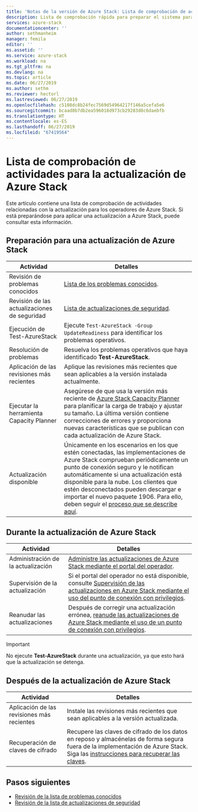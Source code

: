 ```yaml
---
title: 'Notas de la versión de Azure Stack: Lista de comprobación de actividades para la actualización | Microsoft Docs'
description: Lista de comprobación rápida para preparar el sistema para la actualización más reciente de Azure Stack.
services: azure-stack
documentationcenter: ''
author: sethmanheim
manager: femila
editor: ''
ms.assetid: ''
ms.service: azure-stack
ms.workload: na
ms.tgt_pltfrm: na
ms.devlang: na
ms.topic: article
ms.date: 06/27/2019
ms.author: sethm
ms.reviewer: hectorl
ms.lastreviewed: 06/27/2019
ms.openlocfilehash: c5108dc8b24fec7569d54964217f146a5cefa5e6
ms.sourcegitcommit: bcaad8b7db2ea596018d973cb29283d8c6daebfb
ms.translationtype: HT
ms.contentlocale: es-ES
ms.lasthandoff: 06/27/2019
ms.locfileid: "67419564"
---
```

# <a name="azure-stack-update-activity-checklist"></a>Lista de comprobación de actividades para la actualización de Azure Stack

Este artículo contiene una lista de comprobación de actividades relacionadas con la actualización para los operadores de Azure Stack. Si está preparándose para aplicar una actualización a Azure Stack, puede consultar esta información.

## <a name="prepare-for-azure-stack-update"></a>Preparación para una actualización de Azure Stack

| Actividad              | Detalles                                                                          |
|-----------------------|----------------------------------------------------------------------------------|
| Revisión de problemas conocidos   | [Lista de los problemas conocidos](azure-stack-release-notes-known-issues-1906.md).                |
| Revisión de las actualizaciones de seguridad | [Lista de actualizaciones de seguridad](azure-stack-release-notes-security-updates-1906.md).      |
| Ejecución de Test-AzureStack   | Ejecute `Test-AzureStack -Group UpdateReadiness` para identificar los problemas operativos.      |
| Resolución de problemas        | Resuelva los problemas operativos que haya identificado **Test-AzureStack**.                |
| Aplicación de las revisiones más recientes | Aplique las revisiones más recientes que sean aplicables a la versión instalada actualmente.         |
| Ejecutar la herramienta Capacity Planner | Asegúrese de que usa la versión más reciente de [Azure Stack Capacity Planner](https://aka.ms/azstackcapacityplanner)  para planificar la carga de trabajo y ajustar su tamaño. La última versión contiene correcciones de errores y proporciona nuevas características que se publican con cada actualización de Azure Stack. |
| Actualización disponible       | Únicamente en los escenarios en los que estén conectadas, las implementaciones de Azure Stack comprueban periódicamente un punto de conexión seguro y le notifican automáticamente si una actualización está disponible para la nube. Los clientes que estén desconectados pueden descargar e importar el nuevo paquete 1906. Para ello, deben seguir el [proceso que se describe aquí](azure-stack-apply-updates.md).               |

## <a name="during-azure-stack-update"></a>Durante la actualización de Azure Stack

| Actividad              | Detalles                                                                          |
|-----------------------|----------------------------------------------------------------------------------|
| Administración de la actualización         | [Administre las actualizaciones de Azure Stack mediante el portal del operador](azure-stack-updates.md). |
| Supervisión de la actualización        | Si el portal del operador no está disponible, consulte [Supervisión de las actualizaciones en Azure Stack mediante el uso del punto de conexión con privilegios](azure-stack-monitor-update.md). |
| Reanudar las actualizaciones            | Después de corregir una actualización errónea, [reanude las actualizaciones de Azure Stack mediante el uso de un punto de conexión con privilegios](azure-stack-monitor-update.md). |

> [!IMPORTANT]  
> No ejecute **Test-AzureStack** durante una actualización, ya que esto hará que la actualización se detenga.

## <a name="after-azure-stack-update"></a>Después de la actualización de Azure Stack

| Actividad              | Detalles                                                                          |
|-----------------------|----------------------------------------------------------------------------------|
| Aplicación de las revisiones más recientes | Instale las revisiones más recientes que sean aplicables a la versión actualizada.                          |
| Recuperación de claves de cifrado | Recupere las claves de cifrado de los datos en reposo y almacénelas de forma segura fuera de la implementación de Azure Stack. Siga las [instrucciones para recuperar las claves](azure-stack-security-bitlocker.md). |

## <a name="next-steps"></a>Pasos siguientes

- [Revisión de la lista de problemas conocidos](azure-stack-release-notes-known-issues-1906.md)
- [Revisión de la lista de actualizaciones de seguridad](azure-stack-release-notes-security-updates-1906.md)
